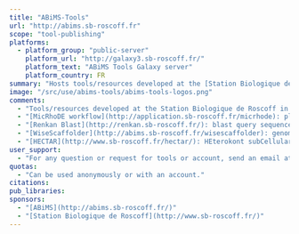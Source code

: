 ```yaml
---
title: "ABiMS-Tools"
url: "http://abims.sb-roscoff.fr"
scope: "tool-publishing"
platforms:
  - platform_group: "public-server"
    platform_url: "http://galaxy3.sb-roscoff.fr/"
    platform_text: "ABiMS Tools Galaxy server"
    platform_country: FR
summary: "Hosts tools/resources developed at the [Station Biologique de Roscoff](http://www.sb-roscoff.fr/) in collaboration with [ABiMS](http://abims.sb-roscoff.fr/)."
image: "/src/use/abims-tools/abims-tools-logos.png"
comments:
  - "Tools/resources developed at the Station Biologique de Roscoff in collaboration with ABiMS."
  - "[MicRhoDE workflow](http://application.sb-roscoff.fr/micrhode): places query sequences into MicRhoDE tree (type-1 rhodopsin phylogeny)."
  - "[Renkan Blast](http://renkan.sb-roscoff.fr/): blast query sequences on 18S and 28S radiolaria databases (blastn)."
  - "[WiseScaffolder](http://abims.sb-roscoff.fr/wisescaffolder): genome scaffolding of pre-assembled contigs using mate-pair data."
  - "[HECTAR](http://www.sb-roscoff.fr/hectar/): HEterokont subCellular TARgeting is a statistical prediction method designed to assign proteins to five different categories of subcellular targeting: Signal peptides, type II signal anchors, chloroplast transit peptides, mitochondrion transit peptides and proteins which do not possess any N-terminal target peptide."
user_support:
  - "For any question or request for tools or account, send an email at support.abims@sb-roscoff.fr"
quotas:
  - "Can be used anonymously or with an account."
citations:
pub_libraries:
sponsors:
  - "[ABiMS](http://abims.sb-roscoff.fr/)"
  - "[Station Biologique de Roscoff](http://www.sb-roscoff.fr/)"
---
```

